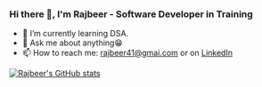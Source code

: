 ### Hi there 👋, I'm Rajbeer - Software Developer in Training

- 🌱 I’m currently learning DSA.
- 💬 Ask me about anything😁
- 📫 How to reach me: [rajbeer41@gmai.com](rajbeer41@gmail.com) or on [LinkedIn](https://www.linkedin.com/in/rajbeer-sokhi/)

<!-- <img align="left" alt="Rajbeer's GitHub Stats" src="https://https://vercel.com/rsokhi1/stats-repo/api?username=rsokhi&show_icons=true&hide_border=true" /> -->
[![Rajbeer's GitHub stats](https://github-readme-stats.vercel.app/api?username=rsokhi)](https://github.com/anuraghazra/github-readme-stats)
<!--
**rsokhi1/rsokhi1** is a ✨ _special_ ✨ repository because its `README.md` (this file) appears on your GitHub profile.

Here are some ideas to get you started:

- 🔭 I’m currently working on ...
- 🌱 I’m currently learning ...
- 👯 I’m looking to collaborate on ...
- 🤔 I’m looking for help with ...
- 💬 Ask me about ...
- 📫 How to reach me: ...
- 😄 Pronouns: ...
- ⚡ Fun fact: ...
-->

